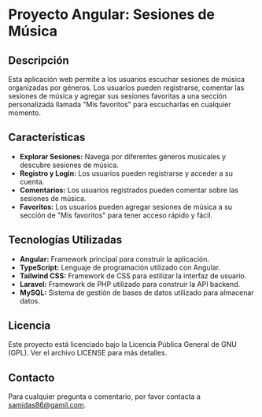 # Proyecto Angular: Sesiones de Música

## Descripción

Esta aplicación web permite a los usuarios escuchar sesiones de música organizadas por géneros. Los usuarios pueden registrarse, comentar las sesiones de música y agregar sus sesiones favoritas a una sección personalizada llamada "Mis favoritos" para escucharlas en cualquier momento.

## Características

- **Explorar Sesiones:** Navega por diferentes géneros musicales y descubre sesiones de música.
- **Registro y Login:** Los usuarios pueden registrarse y acceder a su cuenta.
- **Comentarios:** Los usuarios registrados pueden comentar sobre las sesiones de música.
- **Favoritos:** Los usuarios pueden agregar sesiones de música a su sección de "Mis favoritos" para tener acceso rápido y fácil.

## Tecnologías Utilizadas

- **Angular:** Framework principal para construir la aplicación.
- **TypeScript:** Lenguaje de programación utilizado con Angular.
- **Tailwind CSS:** Framework de CSS para estilizar la interfaz de usuario.
- **Laravel:** Framework de PHP utilizado para construir la API backend.
- **MySQL:** Sistema de gestión de bases de datos utilizado para almacenar datos.

## Licencia
Este proyecto está licenciado bajo la Licencia Pública General de GNU (GPL). Ver el archivo LICENSE para más detalles.

## Contacto
Para cualquier pregunta o comentario, por favor contacta a samidas86@gamil.com.
